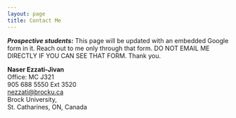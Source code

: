 ```yaml
---
layout: page
title: Contact Me
---
```


***Prospective students:*** This page will be updated with an embedded Google form in it. Reach out to me only through that form. DO NOT EMAIL ME DIRECTLY IF YOU CAN SEE THAT FORM. Thank you.

**Naser Ezzati-Jivan**\
Office: MC J321\
905 688 5550 Ext 3520\
nezzati@brocku.ca\
Brock University,\
St. Catharines, ON, Canada

<!---
<iframe src="https://docs.google.com/forms/d/e/1FAIpQLSfAU__5HzJGEpybnJ36_G08GNh0CvbOZpKR9xHPsu32E5pkvA/viewform?embedded=true" 
width="100%" height="1800" frameborder="0" marginheight="0" marginwidth="0">Loading…</iframe>
--->
